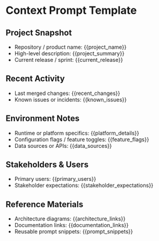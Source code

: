 # Context Prompt Template

## Project Snapshot
- Repository / product name: {{project_name}}
- High-level description: {{project_summary}}
- Current release / sprint: {{current_release}}

## Recent Activity
- Last merged changes: {{recent_changes}}
- Known issues or incidents: {{known_issues}}

## Environment Notes
- Runtime or platform specifics: {{platform_details}}
- Configuration flags / feature toggles: {{feature_flags}}
- Data sources or APIs: {{data_sources}}

## Stakeholders & Users
- Primary users: {{primary_users}}
- Stakeholder expectations: {{stakeholder_expectations}}

## Reference Materials
- Architecture diagrams: {{architecture_links}}
- Documentation links: {{documentation_links}}
- Reusable prompt snippets: {{prompt_snippets}}
